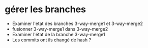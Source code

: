 # gérer les branches

* Examiner l'etat des branches 3-way-merge1 et 3-way-merge2
* fusionner 3-way-merge1 dans 3-way-merge2
* Examiner l'état de la branche 3-way-merge1
* Les commits ont ils changé de hash ?